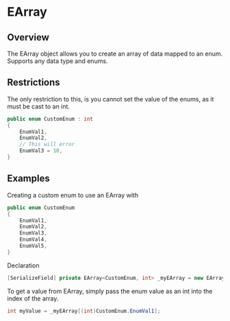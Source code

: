 # EArray

## Overview

The EArray object allows you to create an array of data mapped to an enum. Supports any data type and enums. 

## Restrictions

The only restriction to this, is you cannot set the value of the enums, as it must be cast to an int.
``` csharp
public enum CustomEnum : int
{
    EnumVal1,
    EnumVal2,
    // This will error
    EnumVal3 = 10,
}
```

## Examples

Creating a custom enum to use an EArray with

``` csharp 
public enum CustomEnum
{
    EnumVal1,
    EnumVal2,
    EnumVal3,
    EnumVal4,
    EnumVal5,
}
```

Declaration

``` cs
[SerializeField] private EArray<CustomEnum, int> _myEArray = new EArray<CustomEnum, int>();
```

To get a value from EArray, simply pass the enum value as an int into the index of the array.

``` cs
int myValue = _myEArray[(int)CustomEnum.EnumVal1];
```

